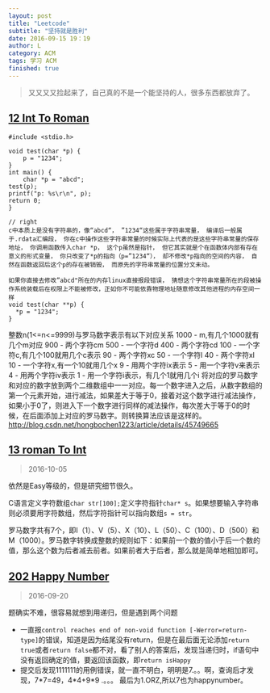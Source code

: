 ```yaml
---
layout: post
title: "Leetcode"
subtitle: "坚持就是胜利"
date: 2016-09-15 19：19
author: L
category: ACM
tags: 学习 ACM
finished: true
---
```


> 又又又又捡起来了，自己真的不是一个能坚持的人，很多东西都放弃了。

## [12 Int To Roman](https://leetcode.com/problems/roman-to-integer/)

```
#include <stdio.h>

void test(char *p) {
    p = "1234";
}
int main() {
    char *p = "abcd";
test(p);
printf("p: %s\r\n", p);
return 0;
}

// right
c中本质上是没有字符串的，像“abcd“， ”1234“这些属于字符串常量， 编译后一般属于.rdata汇编段， 你在c中操作这些字符串常量的时候实际上代表的是这些字符串常量的保存地址， 你调用函数传入char *p， 这个p虽然是指针， 但它其实就是个在函数体内部有存在意义的形式变量， 你只改变了*p的指向（p=”1234“）， 却不修改*p指向的空间的内容， 自然在函数返回后这个p的存在被销毁， 而原先的字符串常量的位置分文未动。

如果你直接去修改”abcd"所在的内存linux直接报段错误， 猜想这个字符串常量所在的段被操作系统装载后在权限上不能被修改，正如你不可能依靠物理地址随意修改其他进程的内存空间一样
void test(char **p) {
  *p = "1234";
}
```

整数n(1<=n<=9999)与罗马数字表示有以下对应关系
1000 - m,有几个1000就有几个m对应
900 - 两个字符cm
500 - 一个字符d
400 - 两个字符cd
100 - 一个字符c,有几个100就用几个c表示
90 - 两个字符xc
50 - 一个字符l
40 - 两个字符xl
10 - 一个字符x,有一个10就用几个x
9 - 用两个字符ix表示
5 - 用一个字符v来表示
4 - 用两个字符iv表示
1 - 用一个字符i表示，有几个1就用几个i
将对应的罗马数字和对应的数字放到两个二维数组中一一对应。每一个数字进入之后，从数字数组的第一个元素开始，进行减法，如果差大于等于0，接着对这个数字进行减法操作，如果小于0了，则进入下一个数字进行同样的减法操作，每次差大于等于0的时候，在后面添加上对应的罗马数字。则转换算法应该是这样的。
http://blog.csdn.net/hongbochen1223/article/details/45749665

## [13 roman To Int](https://leetcode.com/problems/roman-to-integer/)

> 2016-10-05

依然是Easy等级的，但是研究细节很久。

C语言定义字符数组`char str[100];`定义字符指针`char* s`。如果想要输入字符串则必须要用字符数组，然后字符指针可以指向数组`s = str`。

罗马数字共有7个，即Ⅰ（1）、Ⅴ（5）、Ⅹ（10）、Ⅼ（50）、Ⅽ（100）、Ⅾ（500）和Ⅿ（1000）。罗马数字转换成整数的规则如下：如果前一个数的值小于后一个数的值，那么这个数为后者减去前者。如果前者大于后者，那么就是简单地相加即可。


## [202 Happy Number](https://leetcode.com/problems/happy-number/)

> 2016-09-20

题确实不难，很容易就想到用递归，但是遇到两个问题

  - 一直报`control reaches end of non-void function [-Werror=return-type]`的错误，知道是因为结尾没有return，但是在最后面无论添加`return true`或者`return false`都不对，看了别人的答案后，发现当递归时，if语句中没有返回确定的值，要返回该函数，即`return isHappy`
  - 提交后发现1111111的用例错误，就一直不明白，明明是7.。。啊，查询后才发现，7\*7=49，4\*4+9\*9 .。。。 最后为1.ORZ,所以7也为happynumber。
